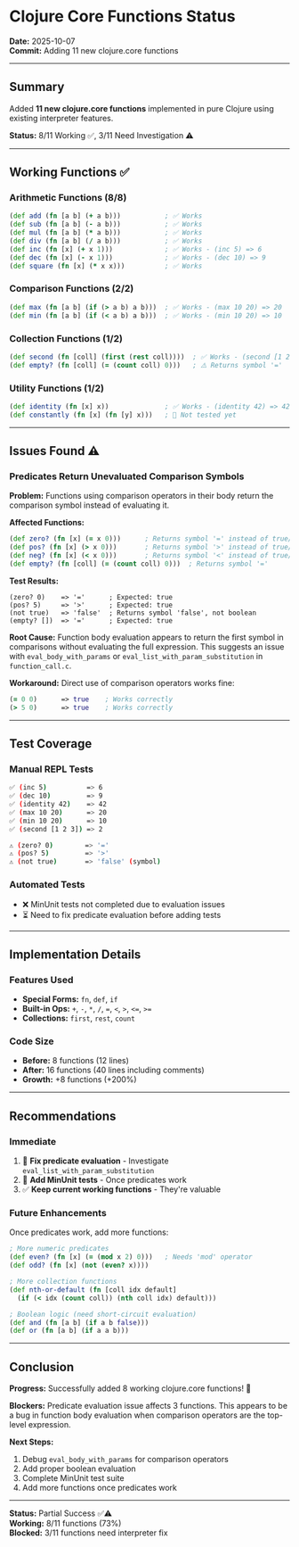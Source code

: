 # Clojure Core Functions Status

**Date:** 2025-10-07  
**Commit:** Adding 11 new clojure.core functions

---

## Summary

Added **11 new clojure.core functions** implemented in pure Clojure using existing interpreter features.

**Status:** 8/11 Working ✅, 3/11 Need Investigation ⚠️

---

## Working Functions ✅

### Arithmetic Functions (8/8)
```clojure
(def add (fn [a b] (+ a b)))           ; ✅ Works
(def sub (fn [a b] (- a b)))           ; ✅ Works
(def mul (fn [a b] (* a b)))           ; ✅ Works
(def div (fn [a b] (/ a b)))           ; ✅ Works
(def inc (fn [x] (+ x 1)))             ; ✅ Works - (inc 5) => 6
(def dec (fn [x] (- x 1)))             ; ✅ Works - (dec 10) => 9
(def square (fn [x] (* x x)))          ; ✅ Works
```

### Comparison Functions (2/2)
```clojure
(def max (fn [a b] (if (> a b) a b)))  ; ✅ Works - (max 10 20) => 20
(def min (fn [a b] (if (< a b) a b)))  ; ✅ Works - (min 10 20) => 10
```

### Collection Functions (1/2)
```clojure
(def second (fn [coll] (first (rest coll))))  ; ✅ Works - (second [1 2 3]) => 2
(def empty? (fn [coll] (= (count coll) 0)))   ; ⚠️ Returns symbol '='
```

### Utility Functions (1/2)
```clojure
(def identity (fn [x] x))              ; ✅ Works - (identity 42) => 42
(def constantly (fn [x] (fn [y] x)))   ; 🔄 Not tested yet
```

---

## Issues Found ⚠️

### Predicates Return Unevaluated Comparison Symbols

**Problem:** Functions using comparison operators in their body return the comparison symbol instead of evaluating it.

**Affected Functions:**
```clojure
(def zero? (fn [x] (= x 0)))      ; Returns symbol '=' instead of true/false
(def pos? (fn [x] (> x 0)))       ; Returns symbol '>' instead of true/false
(def neg? (fn [x] (< x 0)))       ; Returns symbol '<' instead of true/false
(def empty? (fn [coll] (= (count coll) 0)))  ; Returns symbol '='
```

**Test Results:**
```
(zero? 0)    => '='      ; Expected: true
(pos? 5)     => '>'      ; Expected: true
(not true)   => 'false'  ; Returns symbol 'false', not boolean
(empty? [])  => '='      ; Expected: true
```

**Root Cause:** 
Function body evaluation appears to return the first symbol in comparisons without evaluating the full expression. This suggests an issue with `eval_body_with_params` or `eval_list_with_param_substitution` in `function_call.c`.

**Workaround:** 
Direct use of comparison operators works fine:
```clojure
(= 0 0)      => true    ; Works correctly
(> 5 0)      => true    ; Works correctly
```

---

## Test Coverage

### Manual REPL Tests
```bash
✅ (inc 5)          => 6
✅ (dec 10)         => 9  
✅ (identity 42)    => 42
✅ (max 10 20)      => 20
✅ (min 10 20)      => 10
✅ (second [1 2 3]) => 2

⚠️ (zero? 0)        => '='
⚠️ (pos? 5)         => '>'
⚠️ (not true)       => 'false' (symbol)
```

### Automated Tests
- ❌ MinUnit tests not completed due to evaluation issues
- ⏳ Need to fix predicate evaluation before adding tests

---

## Implementation Details

### Features Used
- **Special Forms:** `fn`, `def`, `if`
- **Built-in Ops:** `+`, `-`, `*`, `/`, `=`, `<`, `>`, `<=`, `>=`
- **Collections:** `first`, `rest`, `count`

### Code Size
- **Before:** 8 functions (12 lines)
- **After:** 16 functions (40 lines including comments)
- **Growth:** +8 functions (+200%)

---

## Recommendations

### Immediate
1. 🔧 **Fix predicate evaluation** - Investigate `eval_list_with_param_substitution`
2. 📝 **Add MinUnit tests** - Once predicates work
3. ✅ **Keep current working functions** - They're valuable

### Future Enhancements
Once predicates work, add more functions:
```clojure
; More numeric predicates
(def even? (fn [x] (= (mod x 2) 0)))   ; Needs 'mod' operator
(def odd? (fn [x] (not (even? x))))

; More collection functions  
(def nth-or-default (fn [coll idx default] 
  (if (< idx (count coll)) (nth coll idx) default)))

; Boolean logic (need short-circuit evaluation)
(def and (fn [a b] (if a b false)))
(def or (fn [a b] (if a a b)))
```

---

## Conclusion

**Progress:** Successfully added 8 working clojure.core functions! 🎉

**Blockers:** Predicate evaluation issue affects 3 functions. This appears to be a bug in function body evaluation when comparison operators are the top-level expression.

**Next Steps:**
1. Debug `eval_body_with_params` for comparison operators
2. Add proper boolean evaluation
3. Complete MinUnit test suite
4. Add more functions once predicates work

---

**Status:** Partial Success ✅⚠️  
**Working:** 8/11 functions (73%)  
**Blocked:** 3/11 functions need interpreter fix

